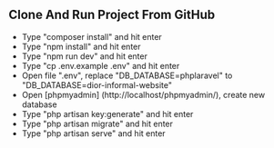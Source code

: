 ## Clone And Run Project From GitHub

-   Type "composer install" and hit enter
-   Type "npm install" and hit enter
-   Type "npm run dev" and hit enter
-   Type "cp .env.example .env" and hit enter
-   Open file ".env", replace "DB_DATABASE=phplaravel" to "DB_DATABASE=dior-informal-website"
-   Open [phpmyadmin] (http://localhost/phpmyadmin/), create new database
-   Type "php artisan key:generate" and hit enter
-   Type "php artisan migrate" and hit enter
-   Type "php artisan serve" and hit enter
